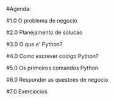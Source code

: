 #Agenda:

#1.0 O problema de negocio

#2.0 Planejamento de solucao

#3.0 O que e' Python?

#4.0 Como escrever codigo Python?

#5.0 Os primeiros comandos Python

#6.0 Responder as questoes de negocio

#7.0 Exerciocios
